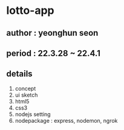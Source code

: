 # lotto-app
## author : yeonghun seon
## period : 22.3.28 ~ 22.4.1
## details
1. concept
2. ui sketch
3. html5
4. css3
5. nodejs setting
6. nodepackage : express, nodemon, ngrok